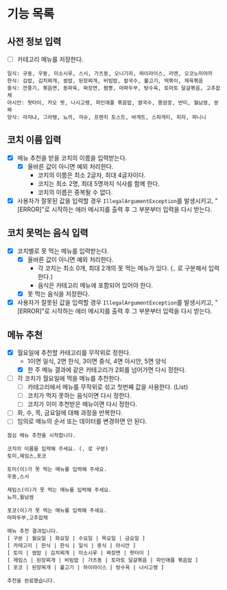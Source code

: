 # 기능 목록

## 사전 정보 입력
- [ ] 카테고리 메뉴를 저장한다.
```
일식: 규동, 우동, 미소시루, 스시, 가츠동, 오니기리, 하이라이스, 라멘, 오코노미야끼
한식: 김밥, 김치찌개, 쌈밥, 된장찌개, 비빔밥, 칼국수, 불고기, 떡볶이, 제육볶음
중식: 깐풍기, 볶음면, 동파육, 짜장면, 짬뽕, 마파두부, 탕수육, 토마토 달걀볶음, 고추잡채
아시안: 팟타이, 카오 팟, 나시고렝, 파인애플 볶음밥, 쌀국수, 똠얌꿍, 반미, 월남쌈, 분짜
양식: 라자냐, 그라탱, 뇨끼, 끼슈, 프렌치 토스트, 바게트, 스파게티, 피자, 파니니
```

## 코치 이름 입력
- [x] 메뉴 추천을 받을 코치의 이름을 입력받는다.
  - [x] 올바른 값이 아니면 예외 처리한다.
    - 코치의 이름은 최소 2글자, 최대 4글자이다.
    - 코치는 최소 2명, 최대 5명까지 식사를 함께 한다.
    - 코치의 이름은 중복될 수 없다.
- [x] 사용자가 잘못된 값을 입력할 경우 `IllegalArgumentException`를 발생시키고, "[ERROR]"로 시작하는 에러 메시지를 출력 후 그 부분부터 입력을 다시
  받는다.

## 코치 못먹는 음식 입력
- [x] 코치별로 못 먹는 메뉴를 입력받는다.
  - [x] 올바른 값이 아니면 예외 처리한다.
    - 각 코치는 최소 0개, 최대 2개의 못 먹는 메뉴가 있다. (`,` 로 구분해서 입력한다.)
    - 음식은 카테고리 메뉴에 포함되어 있어야 한다.
  - [x] 못 먹는 음식을 저장한다.
- [x] 사용자가 잘못된 값을 입력할 경우 `IllegalArgumentException`를 발생시키고, "[ERROR]"로 시작하는 에러 메시지를 출력 후 그 부분부터 입력을 다시
  받는다.

## 메뉴 추천
- [x] 월요일에 추천할 카테고리를 무작위로 정한다.
  - 1이면 일식, 2면 한식, 3이면 중식, 4면 아시안, 5면 양식
  - [x] 한 주 메뉴 결과에 같은 카테고리가 2회를 넘어가면 다시 정한다.
- [ ] 각 코치가 월요일에 먹을 메뉴를 추천한다.
    - [ ] 카테고리에서 메뉴를 무작위로 섞고 첫번째 값을 사용한다. (List<String>)
    - [ ] 코치가 먹지 못하는 음식이면 다시 정한다.
    - [ ] 코치가 이미 추천받은 메뉴이면 다시 정한다.
- [ ] 화, 수, 목, 금요일에 대해 과정을 반복한다.
- [ ] 임의로 메뉴의 순서 또는 데이터를 변경하면 안 된다.

```
점심 메뉴 추천을 시작합니다.

코치의 이름을 입력해 주세요. (, 로 구분)
토미,제임스,포코

토미(이)가 못 먹는 메뉴를 입력해 주세요.
우동,스시

제임스(이)가 못 먹는 메뉴를 입력해 주세요.
뇨끼,월남쌈

포코(이)가 못 먹는 메뉴를 입력해 주세요.
마파두부,고추잡채

메뉴 추천 결과입니다.
[ 구분 | 월요일 | 화요일 | 수요일 | 목요일 | 금요일 ]
[ 카테고리 | 한식 | 한식 | 일식 | 중식 | 아시안 ]
[ 토미 | 쌈밥 | 김치찌개 | 미소시루 | 짜장면 | 팟타이 ]
[ 제임스 | 된장찌개 | 비빔밥 | 가츠동 | 토마토 달걀볶음 | 파인애플 볶음밥 ]
[ 포코 | 된장찌개 | 불고기 | 하이라이스 | 탕수육 | 나시고렝 ]

추천을 완료했습니다.
```
